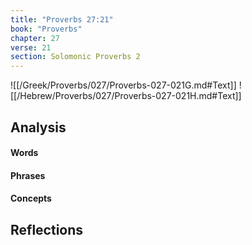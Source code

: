 ```yaml
---
title: "Proverbs 27:21"
book: "Proverbs"
chapter: 27
verse: 21
section: Solomonic Proverbs 2
---
```

![[/Greek/Proverbs/027/Proverbs-027-021G.md#Text]]
![[/Hebrew/Proverbs/027/Proverbs-027-021H.md#Text]]

## Analysis

#### Words

#### Phrases

#### Concepts

## Reflections
